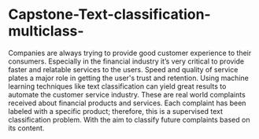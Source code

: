 # Capstone-Text-classification-multiclass-
Companies are always trying to provide good customer experience to their consumers. Especially in the financial industry it’s very critical to provide faster and relatable services to the users. Speed and quality of service plates a major role in getting the user's trust and retention. Using machine learning techniques like text classification can yield great results to automate the customer service industry.   These are real world complaints received about financial products and services. Each complaint has been labeled with a specific product; therefore, this is a supervised text classification problem. With the aim to classify future complaints based on its content.
